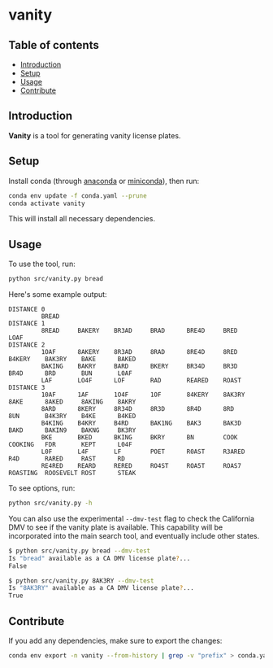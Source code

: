 # vanity

## Table of contents

- [Introduction](#introduction)
- [Setup](#setup)
- [Usage](#usage)
- [Contribute](#contribute)

## Introduction

**Vanity** is a tool for generating vanity license plates.

## Setup

Install conda (through [anaconda](https://docs.anaconda.com/anaconda/install/) or [miniconda](https://docs.conda.io/en/latest/miniconda.html)), then run:

```sh
conda env update -f conda.yaml --prune
conda activate vanity
```

This will install all necessary dependencies.

## Usage

To use the tool, run:
```sh
python src/vanity.py bread
```

Here's some example output:
```
DISTANCE 0
         BREAD     
DISTANCE 1
         8READ     BAKERY    BR3AD     BRAD      BRE4D     BRED      LOAF
DISTANCE 2
         1OAF      8AKERY    8R3AD     8RAD      8RE4D     8RED      B4KERY    BAK3RY    BAKE      BAKED
         BAKING    BAKRY     BARD      BKERY     BR34D     BR3D      BR4D      BRD       BUN       L0AF
         LAF       LO4F      LOF       RAD       REARED    ROAST
DISTANCE 3
         10AF      1AF       1O4F      1OF       84KERY    8AK3RY    8AKE      8AKED     8AKING    8AKRY
         8ARD      8KERY     8R34D     8R3D      8R4D      8RD       8UN       B4K3RY    B4KE      B4KED
         B4KING    B4KRY     B4RD      BAK1NG    BAK3      BAK3D     BAKD      BAKIN9    BAKNG     BK3RY
         BKE       BKED      BKING     BKRY      BN        COOK      COOKING   FDR       KEPT      L04F
         L0F       L4F       LF        POET      R0AST     R3ARED    R4D       RARED     RAST      RD
         RE4RED    REARD     RERED     RO4ST     ROA5T     ROAS7     ROASTING  ROOSEVELT ROST      STEAK
```

To see options, run:
```sh
python src/vanity.py -h
```

You can also use the experimental `--dmv-test` flag to check the California DMV
to see if the vanity plate is available. This capability will be incorporated
into the main search tool, and eventually include other states.

```sh
$ python src/vanity.py bread --dmv-test 
Is "bread" available as a CA DMV license plate?...
False

$ python src/vanity.py 8AK3RY --dmv-test
Is "8AK3RY" available as a CA DMV license plate?...
True
```

## Contribute

If you add any dependencies, make sure to export the changes:

```sh
conda env export -n vanity --from-history | grep -v "prefix" > conda.yaml
```
